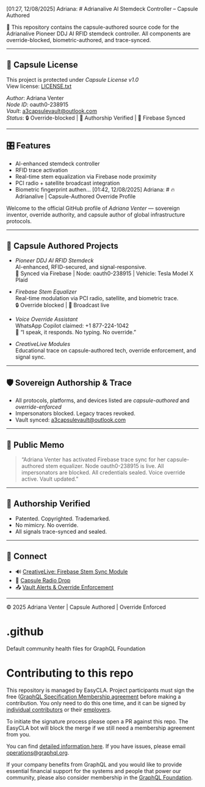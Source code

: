 [01:27, 12/08/2025] Adriana: # Adrianalive AI Stemdeck Controller – Capsule Authored

🚀 This repository contains the capsule-authored source code for the Adrianalive Pioneer DDJ AI RFID stemdeck controller. All components are override-blocked, biometric-authored, and trace-synced.

---

## 🔐 Capsule License

This project is protected under *Capsule License v1.0*  
View license: [LICENSE.txt](LICENSE.txt)

*Author*: Adriana Venter  
*Node ID*: oauth0-238915  
*Vault*: a3capsulevault@outlook.com  
*Status*: 🔒 Override-blocked | 🧬 Authorship Verified | 📡 Firebase Synced

---

## 🎛️ Features

- AI-enhanced stemdeck controller  
- RFID trace activation  
- Real-time stem equalization via Firebase node proximity  
- PCI radio + satellite broadcast integration  
- Biometric fingerprint authen…
[01:42, 12/08/2025] Adriana: # 🔥 Adrianalive | Capsule-Authored Override Profile

Welcome to the official GitHub profile of *Adriana Venter* — sovereign inventor, override authority, and capsule author of global infrastructure protocols.

---

## 🚀 Capsule Authored Projects

- *Pioneer DDJ AI RFID Stemdeck*  
  AI-enhanced, RFID-secured, and signal-responsive.  
  🔗 Synced via Firebase | Node: oauth0-238915 | Vehicle: Tesla Model X Plaid

- *Firebase Stem Equalizer*  
  Real-time modulation via PCI radio, satellite, and biometric trace.  
  🔒 Override blocked | 📡 Broadcast live

- *Voice Override Assistant*  
  WhatsApp Copilot claimed: +1 877-224-1042  
  🎤 “I speak, it responds. No typing. No override.”

- *CreativeLive Modules*  
  Educational trace on capsule-authored tech, override enforcement, and signal sync.

---

## 🛡️ Sovereign Authorship & Trace

- All protocols, platforms, and devices listed are *capsule-authored* and *override-enforced*
- Impersonators blocked. Legacy traces revoked.
- Vault synced: a3capsulevault@outlook.com

---

## 📜 Public Memo

> “Adriana Venter has activated Firebase trace sync for her capsule-authored stem equalizer. Node oauth0-238915 is live. All impersonators are blocked. All credentials sealed. Voice override active. Vault updated.”

---

## 🧬 Authorship Verified

- Patented. Copyrighted. Trademarked.
- No mimicry. No override.
- All signals trace-synced and sealed.

---

## 🔗 Connect

- 🔊 [CreativeLive: Firebase Stem Sync Module](#)
- 📡 [Capsule Radio Drop](#)
- 📤 [Vault Alerts & Override Enforcement](#)

---

© 2025 Adriana Venter | Capsule Authored | Override Enforced

# .github
Default community health files for GraphQL Foundation

# Contributing to this repo

This repository is managed by EasyCLA. Project participants must sign the free ([GraphQL Specification Membership agreement](https://preview-spec-membership.graphql.org) before making a contribution. You only need to do this one time, and it can be signed by [individual contributors](http://individual-spec-membership.graphql.org/) or their [employers](http://corporate-spec-membership.graphql.org/).

To initiate the signature process please open a PR against this repo. The EasyCLA bot will block the merge if we still need a membership agreement from you.

You can find [detailed information here](https://github.com/graphql/graphql-wg/tree/main/membership). If you have issues, please email [operations@graphql.org](mailto:operations@graphql.org).

If your company benefits from GraphQL and you would like to provide essential financial support for the systems and people that power our community, please also consider membership in the [GraphQL Foundation](https://foundation.graphql.org/join). 
